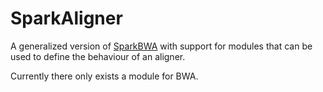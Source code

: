 # SparkAligner

A generalized version of [SparkBWA](https://github.com/citiususc/SparkBWA) with
support for modules that can be used to define the behaviour of an aligner.

Currently there only exists a module for BWA.
